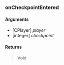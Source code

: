 ### onCheckpointEntered

#### Arguments

- [CPlayer] *player*
- [integer] *checkpoint*

#### Returns
> Void
